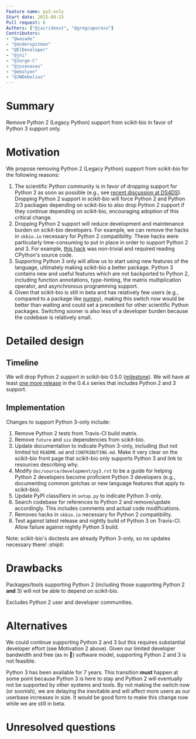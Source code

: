 ```yaml
---
Feature name: py3-only
Start date: 2015-09-23
Pull request: 6
Authors: ["@jairideout", "@gregcaporaso"]
Contributors:
- "@wasade"
- "@anderspitman"
- "@ElDeveloper"
- "@jni"
- "@Jorge-C"
- "@josenavas"
- "@ebolyen"
- "@JWDebelius"
---
```


# Summary

Remove Python 2 (Legacy Python) support from scikit-bio in favor of Python 3
support only.

# Motivation

We propose removing Python 2 (Legacy Python) support from scikit-bio for the
following reasons:

1. The scientific Python community is in favor of dropping support for Python 2
as soon as possible (e.g., see [recent discussion at DS4DS](https://bids.hackpad.com/Planning-an-early-death-for-Python-2-Legacy-Python.-6aB7agi5XCr)).
Dropping Python 2 support in scikit-bio will force Python 2 and Python 2/3
packages depending on scikit-bio to also drop Python 2 support if they continue
depending on scikit-bio, encouraging adoption of this critical change.
2. Dropping Python 2 support will reduce development and maintenance burden on
scikit-bio developers. For example, we can remove the hacks in `skbio.io`
necessary for Python 2 compatibility. These hacks were particularly
time-consuming to put in place in order to support Python 2 and 3. For example,
[this hack](https://github.com/biocore/scikit-bio/blob/0.4.0/skbio/io/_fileobject.py#L31-L80)
was non-trivial and required reading CPython's source code.
3. Supporting Python 3 only will allow us to start using new features of the
language, ultimately making scikit-bio a better package. Python 3 contains new
and useful features which are not backported to Python 2, including function
annotations, type-hinting, the matrix multiplication operator, and asynchronous
programming support.
4. Given that scikit-bio is still in beta and has relatively few users (e.g.,
compared to a package like [numpy](http://www.numpy.org/)), making this switch
now would be better than waiting and could set a precedent for other scientific
Python packages. Switching sooner is also less of a developer burden because
the codebase is relatively small.

# Detailed design

## Timeline
We will drop Python 2 support in scikit-bio 0.5.0
([milestone](https://github.com/biocore/scikit-bio/milestones/0.5.0:%20Python%203%20support%20only)).
We will have at least
[one more release](https://github.com/biocore/scikit-bio/milestones/0.4.1) in
the 0.4.x series that includes Python 2 and 3 support.

## Implementation
Changes to support Python 3-only include:

1. Remove Python 2 tests from Travis-CI build matrix.
2. Remove `future` and `six` dependencies from scikit-bio.
3. Update documentation to indicate Python 3-only, including (but not limited
to) `README.md` and `CONTRIBUTING.md`. Make it very clear on the scikit-bio
front page that scikit-bio only supports Python 3 and link to resources
describing why.
4. Modify `doc/source/development/py3.rst` to be a guide for helping Python 2
developers become proficient Python 3 developers (e.g., documenting common
gotchas or new language features that apply to scikit-bio).
5. Update PyPI classifiers in `setup.py` to indicate Python 3-only.
6. Search codebase for references to Python 2 and remove/update accordingly.
This includes comments and actual code modifications.
7. Removes hacks in `skbio.io` necessary for Python 2 compatibility.
8. Test against latest release and nightly build of Python 3 on Travis-CI.
Allow failure against nightly Python 3 build.

Note: scikit-bio's doctests are already Python 3-only, so no updates necessary
there! :shipit:

# Drawbacks

Packages/tools supporting Python 2 (including those supporting Python 2
**and** 3) will not be able to depend on scikit-bio.

Excludes Python 2 user and developer communities.

# Alternatives

We could continue supporting Python 2 and 3 but this requires substantial
developer effort (see Motivation 2 above). Given our limited developer
bandwidth and free (as in :beer:) software model, supporting Python 2 and 3 is
not feasible.

Python 3 has been available for 7 years. This transition **must** happen at
some point because Python 3 is here to stay and Python 2 will eventually not
be supported by other systems and tools. By not making the switch now (or
soonish), we are delaying the inevitable and will affect more users as our
userbase increases in size. It would be good form to make this change now
while we are still in beta.

# Unresolved questions
